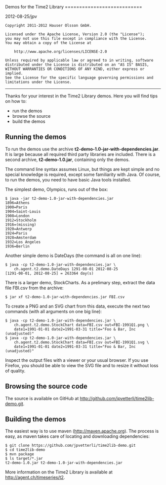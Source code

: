 <link rel="stylesheet" type="text/css" href="README.css"/>
Demos for the Time2 Library
===========================

2012-08-25/jpv

	Copyright 2011-2012 Hauser Olsson GmbH.
	
	Licensed under the Apache License, Version 2.0 (the "License");
	you may not use this file except in compliance with the License.
	You may obtain a copy of the License at
	
    	http://www.apache.org/licenses/LICENSE-2.0

	Unless required by applicable law or agreed to in writing, software
	distributed under the License is distributed on an "AS IS" BASIS,
	WITHOUT WARRANTIES OR CONDITIONS OF ANY KIND, either express or implied.
	See the License for the specific language governing permissions and
	limitations under the License.

***

Thanks for your interest in the Time2 Library demos. Here you will find tips
on how to:

- run the demos
- browse the source
- build the demos

Running the demos
-

To run the demos use the archive __t2-demo-1.0-jar-with-dependencies.jar__.
It is large because all required third party libraries are included.
There is a second archive, __t2-demo-1.0.jar__, containing only the demos.

The command line syntax assumes Linux, but things are kept simple
and no special knowledge is required, except some familiarity with Java. 
Of course, to run the demos, you need to have basic Java tools installed.

The simplest demo, Olympics, runs out of the box:

	$ java -jar t2-demo-1.0-jar-with-dependencies.jar
	1896=Athens
	1900=Paris
	1904=Saint-Louis
	1908=London
	1912=Stockholm
	1916=(missing)
	1920=Antwerp
	1924=Paris
	1928=Amsterdam
	1932=Los Angeles
	1936=Berlin

Another simple demo is DateDays (the command is all on one line):

	$ java -cp t2-demo-1.0-jar-with-dependencies.jar \
		ch.agent.t2.demo.DateDays 1291-08-01 2012-08-25
	[1291-08-01, 2012-08-25] = 263364 day(s)

There is a larger demo, StockCharts. As a prelimary step, extract the data
file FBI.csv from the archive:

	$ jar xf t2-demo-1.0-jar-with-dependencies.jar FBI.csv

To create a PNG and an SVG chart from this data, execute the next two commands 
(with all arguments on one big line):

	$ java -cp t2-demo-1.0-jar-with-dependencies.jar \
		ch.agent.t2.demo.StockChart data=FBI.csv out=FBI-1991Q1.png \
		date1=1991-01-01 date2=1991-03-31 title="Foo & Bar, Inc (unadjusted)"
	$ java -cp t2-demo-1.0-jar-with-dependencies.jar \
		ch.agent.t2.demo.StockChart data=FBI.csv out=FBI-1991Q1.svg \
		date1=1991-01-01 date2=1991-03-31 title="Foo & Bar, Inc (unadjusted)"

Inspect the output files with a viewer or your usual browser. If you use Firefox, 
you should be able to view the SVG file and to resize it without loss of quality.

Browsing the source code
-

The source is available on GitHub at <http://github.com/jpvetterli/time2lib-demo.git>.

Building the demos
-

The easiest way is to use maven (<http://maven.apache.org>). The process is easy, 
as maven takes care of locating and downloading dependencies:

	$ git clone https://github.com/jpvetterli/time2lib-demo.git
	$ cd time2lib-demo
	$ mvn package
	$ ls target/*.jar
	t2-demo-1.0.jar t2-demo-1.0-jar-with-dependencies.jar

More information on the Time2 Library is available at <http://agent.ch/timeseries/t2>.

